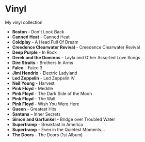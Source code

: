 # Vinyl

My vinyl collection

- **Boston** - Don't Look Back
- **Canned Heat** - Canned Heat
- **Coldplay** - A Head Full Of Dream
- **Creedence Clearwater Revival** - Creedence Clearwater Revival
- **Deep Purple** - In Rock
- **Derek and the Dominos** - Layla and Other Assorted Love Songs
- **Dire Straits** - Brothers In Arms
- **Falco** - Falco 3
- **Jimi Hendrix** - Electric Ladyland
- **Led Zeppelin** - Led Zeppelin IV
- **Neil Young** - Harvest
- **Pink Floyd** - Meddle
- **Pink Floyd** - The Dark Side of the Moon
- **Pink Floyd** - The Wall
- **Pink Floyd** -  Wish You Were Here
- **Queen** - Greatest Hits
- **Santana** – Inner Secrets
- **Simon and Garfunkel** - Bridge over Troubled Water
- **Supertramp** - Breakfast in America
- **Supertramp** - Even in the Quietest Moments...
- **The Doors** - The Doors (1st Album)
